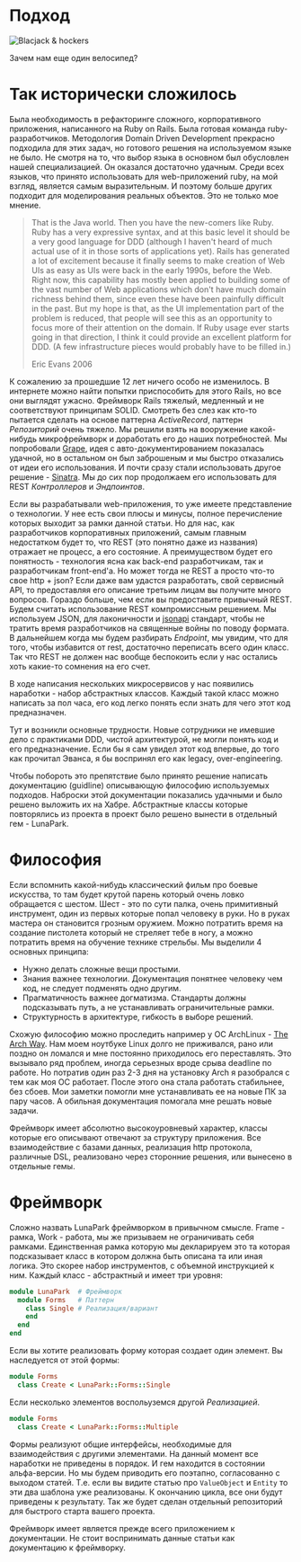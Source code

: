 # Подход

![Blacjack & hockers](https://habrastorage.org/webt/uc/iz/ea/ucizea6-xkpivfyv18q9fvds9wm.jpeg)

Зачем нам еще один велосипед?

# Так исторически сложилось
Была необходимость в рефакторинге сложного, корпоративного приложения, написанного на Ruby on Rails. Была готовая команда ruby-разработчиков. Методология Domain Driven Development прекрасно подходила для этих задач, но готового решения на используемом языке не было. Не смотря на то, что  выбор языка в основном был обусловлен нашей специализацией. Он оказался достаточно удачным. Среди всех языков, что принято использовать для web-приложений ruby, на мой взгляд, является самым выразительным. И поэтому больше других подходит для моделирования реальных объектов. Это не только мое мнение.

> That is the Java world. Then you have the new-comers like Ruby. Ruby has a very expressive syntax, and at this basic level it should be a very good language for DDD (although I haven't heard of much actual use of it in those sorts of applications yet). Rails has generated a lot of excitement because it finally seems to make creation of Web UIs as easy as UIs were back in the early 1990s, before the Web. Right now, this capability has mostly been applied to building some of the vast number of Web applications which don't have much domain richness behind them, since even these have been painfully difficult in the past. But my hope is that, as the UI implementation part of the problem is reduced, that people will see this as an opportunity to focus more of their attention on the domain. If Ruby usage ever starts going in that direction, I think it could provide an excellent platform for DDD. (A few infrastructure pieces would probably have to be filled in.)
>
> Eric Evans 2006

К сожалению за прошедшие 12 лет ничего особо не изменилось. В интернете можно найти попытки приспособить для этого Rails, но все они выглядят ужасно. Фреймворк Rails тяжелый, медленный и не соответствуют принципам SOLID. Смотреть без слез как кто-то пытается сделать на основе паттерна _AсtiveRecord_, паттерн _Репозиторий_ очень тяжело. Мы решили взять на вооружение какой-нибудь микрофреймворк и доработать его до наших потребностей. Мы попробовали [Grape](https://github.com/ruby-grape/grape), идея с авто-документированием показалась удачной, но в остальном он был заброшеным и мы быстро отказались от идеи его использования. И почти сразу стали использовать другое решение - [Sinatra](http://sinatrarb.com). Мы до сих пор продолжаем его использовать для REST _Контроллеров_ и _Эндпоинтов_.

<spoiler title='REST ?'>

Если вы разрабатывали web-приложения, то уже имеете представление о технологии. У нее есть свои плюсы и минусы, полное перечисление которых выходит за рамки данной статьи. Но для нас, как разработчиков корпоративных приложений, самым главным недостатком будет то, что REST (это понятно даже из названия) отражает не процесс, а его состояние. А преимуществом будет его понятность - технология ясна как back-end разработчикам, так и разработчикам front-end'a.
Но может тогда не REST а просто что-то свое http + json? Если даже вам удастся разработать, свой сервисный API, то предоставляя его описание третьим лицам вы получите много вопросов. Гораздо больше, чем если вы предоставите привычный REST.
Будем считать использование REST компромиссным решением. Мы используем JSON, для лаконичности и [jsonapi]() стандарт, чтобы не тратить время разработчиков на священные войны по поводу формата.
В дальнейшем когда мы будем разбирать _Endpoint_, мы увидим, что для того, чтобы избавится от rest, достаточно переписать всего один класс. Так что REST не должен нас вообще беспокоить если у нас остались хоть какие-то сомнения на его счет.

</spoiler>

В ходе написания нескольких микросервисов у нас появились наработки - набор абстрактных классов. Каждый такой класс можно написать за пол часа, его код легко понять если знать для чего этот код предназначен.

Тут и возникли основные трудности. Новые сотрудники не имевшие дело с практиками DDD, чистой архитектурой, не могли понять код и его предназначение. Если бы я сам увидел этот код впервые, до того как прочитал Эванса, я бы воспринял его как legacy, over-engineering.

Чтобы побороть это препятствие было принято решение написать документацию (guidline) описывающую философию используемых подходов. Наброски этой документации показались удачными и было решено выложить их на Хабре. Абстрактные классы которые повторялись из проекта в проект было решено вынести в отдельный гем - LunaPark.

# Философия
Если вспомнить какой-нибудь классический фильм про боевые искусства, то там будет крутой парень который очень ловко обращается с шестом. Шест - это по сути палка, очень примитивный инструмент, один из первых которые попал человеку в руки. Но в руках мастера он становится грозным оружием.
Можно потратить время на создание пистолета который не стреляет тебе в ногу, а можно потратить время на обучение технике стрельбы. Мы выделили 4 основных принципа:

- Нужно делать сложные вещи простыми.
- Знания важнее технологии. Документация понятнее человеку чем код, не следует подменять одно другим.
- Прагматичность важнее догматизма. Стандарты должны подсказывать путь, а не устанавливать ограничительные рамки.
- Структурность в архитектуре, гибкость в выборе решений.

Схожую философию можно проследить например у ОС ArchLinux -  [The Arch Way](https://wiki.archlinux.org/index.php/The_Arch_Way_(Русский)). Нам моем ноутбуке Linux долго не приживался, рано или поздно он ломался и мне постоянно приходилось его переставлять. Это вызывало ряд проблем, иногда серьезных вроде срыва deadline по работе. Но потратив один раз 2-3 дня на установку Arch я разобрался с тем как моя ОС работает. После этого она стала работать стабильнее, без сбоев. Мои заметки помогли мне устанавливать ее на новые ПК за пару часов. А обильная документация помогала мне решать новые задачи.

Фреймворк имеет абсолютно высокоуровневый характер, классы которые его описывают отвечают за структуру приложения. Все взаимодействие с базами данных, реализация http протокола, различные DSL, реализовано через сторонние решения, или вынесено в отдельные гемы.

# Фреймворк
Сложно назвать LunaPark фреймворком в привычном смысле. Frame - рамка, Work - работа, мы же призываем не ограничивать себя рамками. Единственная рамка которую мы декларируем это та которая подсказывает класс в котором должна быть описана та или иная логика. Это скорее набор инструментов, с объемной инструкцией к ним.
Каждый класс - абстрактный и имеет три уровня:

```ruby
module LunaPark  # Фреймворк
  module Forms   # Паттерн
    class Single # Реализация/вариант
    end
  end
end
```
 Если вы хотите реализовать форму которая создает один элемент. Вы наследуется от этой формы:
```ruby
module Forms
  class Create < LunaPark::Forms::Single
```
Если несколько элементов воспольуземся другой _Реализацией_.
```ruby
module Forms
  class Create < LunaPark::Forms::Multiple
```
Формы реализуют общие интерфейсы, необходимые для взаимодействия с другими элементами. На данный момент все наработки не приведены в порядок.  И гем находится в состоянии альфа-версии. Но мы будем приводить его поэтапно, согласованно с выходом статей. Т.е. если вы видите статью про `ValueObject` и `Entity` то эти два шаблона уже реализованы. К окончанию цикла, все они будут приведены к результату. Так же будет сделан отдельный репозиторий для быстрого старта вашего проекта. 

Фреймворк имеет является прежде всего приложением к документации. Не стоит воспринимать данные статьи как документацию к фреймворку. 
